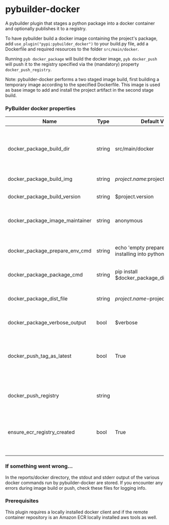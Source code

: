 # pybuilder-docker
A pybuilder plugin that stages a python package into a docker container and optionally publishes it to a registry.

To have pybuilder build a docker image containing the project's package, add `use_plugin("pypi:pybuilder_docker")` to your build.py file, add a Dockerfile and required resources to the folder `src/main/docker`.

Running `pyb docker_package` will build the docker image, `pyb docker_push` will push it to the registry specified via the (mandatory) property `docker_push_registry`.

Note: pybuilder-docker performs a two staged image build, first building a temporary image according to the specified Dockerfile. This image is used as base image to add and install the project artifact in the second stage build. 

### PyBuilder docker properties

Name | Type | Default Value | Description
-- | -- | -- | --
docker_package_build_dir | string | src/main/docker| Directory where (first stage) Dockerfile and it's resources are located
docker_package_build_img | string | $project.name:$project.version| Name of final image
docker_package_build_version| string | $project.version| Version of docker image
docker_package_image_maintainer| string| anonymous| Maintainer information for docker image
docker_package_prepare_env_cmd| string | echo 'empty prepare_env_cmd installing into python'| Command to prepare environment before installation
docker_package_package_cmd| string | pip install $docker_package_dist_file | Installation command
docker_package_dist_file | string | $project.name-$project.version.tar.gz | The project's artifact to add to the container
docker_package_verbose_output|bool| $verbose| TODO: not used yet
docker_push_tag_as_latest|bool|True| Shall docker image be pushed with 'latest' tag as well (in addition to project version)?
docker_push_registry| string | <none>| Mandatory registry to push image to
ensure_ecr_registry_created|bool|True| If repository is an Amazon ECR repo, should registry be created?

### If something went wrong...
In the reports/docker directory, the stdout and stderr output of the various docker commands run by pybuilder-docker are stored. If you encounter any errors during image build or push, check these files for logging info.

### Prerequisites
This plugin requires a locally installed docker client and if the remote container repository is an Amazon ECR locally installed aws tools as well.

